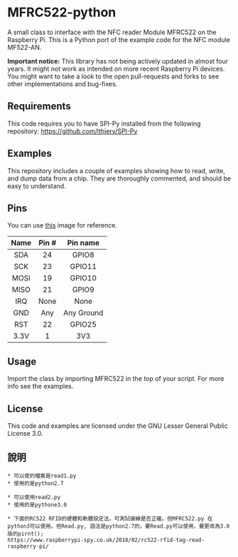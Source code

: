 MFRC522-python
==============
A small class to interface with the NFC reader Module MFRC522 on the Raspberry Pi.
This is a Python port of the example code for the NFC module MF522-AN.

**Important notice:** This library has not being actively updated in almost four years.
It might not work as intended on more recent Raspberry Pi devices. You might want to 
take a look to the open pull-requests and forks to see other implementations and bug-fixes.

## Requirements
This code requires you to have SPI-Py installed from the following repository:
https://github.com/lthiery/SPI-Py

## Examples
This repository includes a couple of examples showing how to read, write, and dump data from a chip. They are thoroughly commented, and should be easy to understand.

## Pins
You can use [this](http://i.imgur.com/y7Fnvhq.png) image for reference.

| Name | Pin # | Pin name   |
|:------:|:-------:|:------------:|
| SDA  | 24    | GPIO8      |
| SCK  | 23    | GPIO11     |
| MOSI | 19    | GPIO10     |
| MISO | 21    | GPIO9      |
| IRQ  | None  | None       |
| GND  | Any   | Any Ground |
| RST  | 22    | GPIO25     |
| 3.3V | 1     | 3V3        |

## Usage
Import the class by importing MFRC522 in the top of your script. For more info see the examples.

## License
This code and examples are licensed under the GNU Lesser General Public License 3.0.

## 說明
```
* 可以使的檔案是read1.py
* 使用的是python2.7
```

```
* 可以使用read2.py
* 使用的是pythone3.0
```

```
* 下面的RC522 RFID的硬體和軟體設定法，可測試接線是否正確。但MFRC522.py 在python3可以使用。但Read.py, 語法是python2.7的，要Read.py可以使用，要更改為3.0版的pirnt();
https://www.raspberrypi-spy.co.uk/2018/02/rc522-rfid-tag-read-raspberry-pi/
```